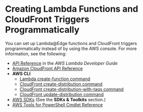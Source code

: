 # Creating Lambda Functions and CloudFront Triggers Programmatically<a name="lambda-edge-create-programmatically"></a>

You can set up Lambda@Edge functions and CloudFront triggers programmatically instead of by using the AWS console\. For more information, see the following:
+ [API Reference](https://docs.aws.amazon.com/lambda/latest/dg/API_Reference.html) in the *AWS Lambda Developer Guide*
+ [Amazon CloudFront API Reference](https://docs.aws.amazon.com/cloudfront/latest/APIReference/)
+ **AWS CLI**
  + [Lambda create\-function command](https://docs.aws.amazon.com/cli/latest/reference/lambda/create-function.html)
  + [CloudFront create\-distribution command](https://docs.aws.amazon.com/cli/latest/reference/cloudfront/create-distribution.html)
  + [CloudFront create\-distribution\-with\-tags command](https://docs.aws.amazon.com/cli/latest/reference/cloudfront/create-distribution-with-tags.html)
  + [CloudFront update\-distribution command](https://docs.aws.amazon.com/cli/latest/reference/cloudfront/update-distribution.html)
+ [AWS SDKs](https://docs.aws.amazon.com/) \(See the **SDKs & Toolkits** section\.\)
+ [AWS Tools for PowerShell Cmdlet Reference](https://docs.aws.amazon.com/powershell/latest/reference/)